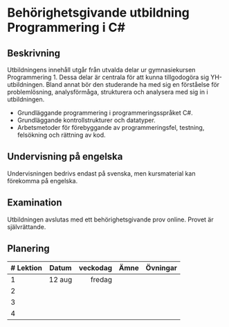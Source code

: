 # Behörighetsgivande utbildning Programmering i C\#

## Beskrivning
Utbildningens innehåll utgår från utvalda delar ur gymnasiekursen Programmering 1. Dessa delar är centrala för att kunna tillgodogöra sig YH-utbildningen. Bland annat bör den studerande ha med sig en förståelse för problemlösning, analysförmåga, strukturera och  analysera med sig in i utbildningen.

+ Grundläggande programmering i programmeringsspråket C#.
+ Grundläggande kontrollstrukturer och datatyper.
+ Arbetsmetoder för förebyggande av programmeringsfel, testning, felsökning och
rättning av kod.

## Undervisning på engelska
Undervisningen bedrivs endast på svenska, men kursmaterial kan förekomma på engelska.

## Examination
Utbildningen avslutas med ett behörighetsgivande prov online. Provet är självrättande.

## Planering
| # Lektion | Datum  | veckodag | Ämne | Övningar |
| ------- |:------:| --------:| ----:| ----:|
| 1        | 12 aug |   fredag |      | |
| 2        |        |          |      | |
| 3        |        |          |      | |
| 4        |        |          |      | |
